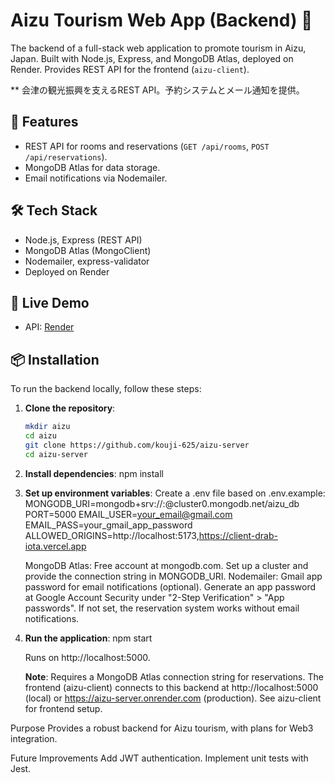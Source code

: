  # Aizu Tourism Web App (Backend) 🌄

The backend of a full-stack web application to promote tourism in Aizu, Japan. Built with Node.js, Express, and MongoDB Atlas, deployed on Render. Provides REST API for the frontend (`aizu-client`).

** 会津の観光振興を支えるREST API。予約システムとメール通知を提供。

## 🚀 Features
- REST API for rooms and reservations (`GET /api/rooms`, `POST /api/reservations`).
- MongoDB Atlas for data storage.
- Email notifications via Nodemailer.

## 🛠️ Tech Stack
- Node.js, Express (REST API)
- MongoDB Atlas (MongoClient)
- Nodemailer, express-validator
- Deployed on Render

## 🔗 Live Demo
- API: [Render](https://aizu-server.onrender.com)

## 📦 Installation
To run the backend locally, follow these steps:

1. **Clone the repository**:
   ```bash
   mkdir aizu
   cd aizu
   git clone https://github.com/kouji-625/aizu-server
   cd aizu-server

2. **Install dependencies**:
    npm install

3. **Set up environment variables**:
    Create a .env file based on .env.example:
    MONGODB_URI=mongodb+srv://<user>:<password>@cluster0.mongodb.net/aizu_db
    PORT=5000
    EMAIL_USER=your_email@gmail.com
    EMAIL_PASS=your_gmail_app_password
    ALLOWED_ORIGINS=http://localhost:5173,https://client-drab-iota.vercel.app

    MongoDB Atlas: Free account at mongodb.com. Set up a cluster and provide the connection string in MONGODB_URI.
    Nodemailer: Gmail app password for email notifications (optional). Generate an app password at Google Account Security under "2-Step Verification" > "App passwords". If not set, the reservation system works without email notifications.

4. **Run the application**:
    npm start

    Runs on http://localhost:5000.

    **Note**: Requires a MongoDB Atlas connection string for reservations. The frontend (aizu-client) connects to this backend at http://localhost:5000 (local) or https://aizu-server.onrender.com (production). See aizu-client for frontend setup.

Purpose
    Provides a robust backend for Aizu tourism, with plans for Web3 integration.

Future Improvements
    Add JWT authentication.
    Implement unit tests with Jest.
